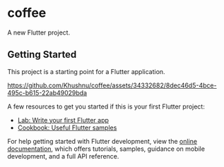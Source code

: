 # coffee

A new Flutter project.

## Getting Started

This project is a starting point for a Flutter application.



https://github.com/Khushnu/coffee/assets/34332682/8dec46d5-4bce-495c-b615-22ab49029bda



A few resources to get you started if this is your first Flutter project:

- [Lab: Write your first Flutter app](https://docs.flutter.dev/get-started/codelab)
- [Cookbook: Useful Flutter samples](https://docs.flutter.dev/cookbook)

For help getting started with Flutter development, view the
[online documentation](https://docs.flutter.dev/), which offers tutorials,
samples, guidance on mobile development, and a full API reference.
